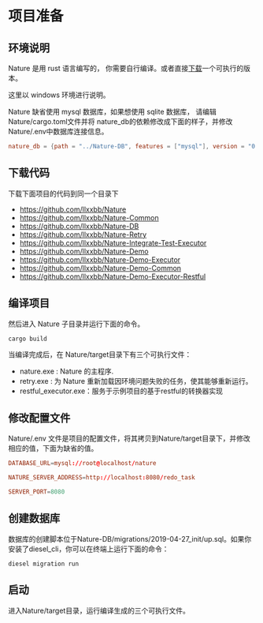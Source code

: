 # 项目准备

## 环境说明

Nature 是用 rust 语言编写的， 你需要自行编译。或者直接[下载](https://github.com/llxxbb/Nature/releases)一个可执行的版本。

这里以 windows 环境进行说明。

Nature 缺省使用 mysql 数据库，如果想使用 sqlite 数据库， 请编辑 Nature/cargo.toml文件并将 nature_db的依赖修改成下面的样子，并修改Nature/.env中数据库连接信息。

```toml
nature_db = {path = "../Nature-DB", features = ["mysql"], version = "0.2.0"}
```

## 下载代码

下载下面项目的代码到同一个目录下

- https://github.com/llxxbb/Nature
- https://github.com/llxxbb/Nature-Common
- https://github.com/llxxbb/Nature-DB
- https://github.com/llxxbb/Nature-Retry
- https://github.com/llxxbb/Nature-Integrate-Test-Executor
- https://github.com/llxxbb/Nature-Demo
- https://github.com/llxxbb/Nature-Demo-Executor
- https://github.com/llxxbb/Nature-Demo-Common
- https://github.com/llxxbb/Nature-Demo-Executor-Restful

## 编译项目

然后进入 Nature 子目录并运行下面的命令。 

```shell
cargo build
```

当编译完成后，在 Nature/target目录下有三个可执行文件：

- nature.exe : Nature 的主程序.
- retry.exe : 为 Nature 重新加载因环境问题失败的任务，使其能够重新运行。
- restful_executor.exe：服务于示例项目的基于restful的转换器实现


## 修改配置文件

Nature/.env 文件是项目的配置文件，将其拷贝到Nature/target目录下，并修改相应的值，下面为缺省的值。

```toml
DATABASE_URL=mysql://root@localhost/nature

NATURE_SERVER_ADDRESS=http://localhost:8080/redo_task

SERVER_PORT=8080
```
## 创建数据库

数据库的创建脚本位于Nature-DB/migrations/2019-04-27_init/up.sql。如果你安装了diesel_cli，你可以在终端上运行下面的命令：

```shell
diesel migration run
```

## 启动

进入Nature/target目录，运行编译生成的三个可执行文件。